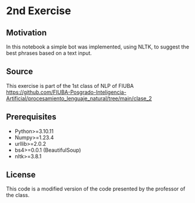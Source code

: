# 2nd Exercise

## Motivation
In this notebook a simple bot was implemented, using NLTK, to suggest the best phrases based on a text input. 

## Source

This exercise is part of the 1st class of NLP of FIUBA
https://github.com/FIUBA-Posgrado-Inteligencia-Artificial/procesamiento_lenguaje_natural/tree/main/clase_2

## Prerequisites
- Python>=3.10.11
- Numpy>=1.23.4
- urllib>=2.0.2
- bs4>=0.0.1 (BeautifulSoup)
- nltk>=3.8.1

## License
This code is a modified version of the code presented by the professor of the class.